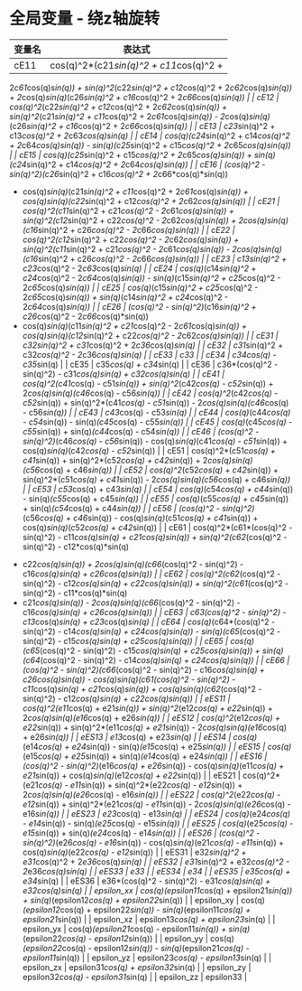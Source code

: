 # 全局变量 - 绕z轴旋转

| 变量名 | 表达式 |
| --- | --- |
| cE11 | cos(q)^2*(c21*sin(q)^2 + c11*cos(q)^2 +
  2*c61*cos(q)*sin(q)) + sin(q)^2*(c22*sin(q)^2 + c12*cos(q)^2 +
  2*c62*cos(q)*sin(q)) + 2*cos(q)*sin(q)*(c26*sin(q)^2 + c16*cos(q)^2 +
  2*c66*cos(q)*sin(q)) |
| cE12 | cos(q)^2*(c22*sin(q)^2 + c12*cos(q)^2 + 2*c62*cos(q)*sin(q)) +
  sin(q)^2*(c21*sin(q)^2 + c11*cos(q)^2 + 2*c61*cos(q)*sin(q)) -
  2*cos(q)*sin(q)*(c26*sin(q)^2 + c16*cos(q)^2 + 2*c66*cos(q)*sin(q)) |
| cE13 | c23*sin(q)^2 + c13*cos(q)^2 + 2*c63*cos(q)*sin(q) |
| cE14 | cos(q)*(c24*sin(q)^2 + c14*cos(q)^2 + 2*c64*cos(q)*sin(q)) -
  sin(q)*(c25*sin(q)^2 + c15*cos(q)^2 + 2*c65*cos(q)*sin(q)) |
| cE15 | cos(q)*(c25*sin(q)^2 + c15*cos(q)^2 + 2*c65*cos(q)*sin(q)) +
  sin(q)*(c24*sin(q)^2 + c14*cos(q)^2 + 2*c64*cos(q)*sin(q)) |
| cE16 | (cos(q)^2 - sin(q)^2)*(c26*sin(q)^2 + c16*cos(q)^2 + 2*c66*cos(q)*sin(q))
  - cos(q)*sin(q)*(c21*sin(q)^2 + c11*cos(q)^2 + 2*c61*cos(q)*sin(q)) +
  cos(q)*sin(q)*(c22*sin(q)^2 + c12*cos(q)^2 + 2*c62*cos(q)*sin(q)) |
| cE21 | cos(q)^2*(c11*sin(q)^2 + c21*cos(q)^2 - 2*c61*cos(q)*sin(q)) +
  sin(q)^2*(c12*sin(q)^2 + c22*cos(q)^2 - 2*c62*cos(q)*sin(q)) +
  2*cos(q)*sin(q)*(c16*sin(q)^2 + c26*cos(q)^2 - 2*c66*cos(q)*sin(q)) |
| cE22 | cos(q)^2*(c12*sin(q)^2 + c22*cos(q)^2 - 2*c62*cos(q)*sin(q)) +
  sin(q)^2*(c11*sin(q)^2 + c21*cos(q)^2 - 2*c61*cos(q)*sin(q)) -
  2*cos(q)*sin(q)*(c16*sin(q)^2 + c26*cos(q)^2 - 2*c66*cos(q)*sin(q)) |
| cE23 | c13*sin(q)^2 + c23*cos(q)^2 - 2*c63*cos(q)*sin(q) |
| cE24 | cos(q)*(c14*sin(q)^2 + c24*cos(q)^2 - 2*c64*cos(q)*sin(q)) -
  sin(q)*(c15*sin(q)^2 + c25*cos(q)^2 - 2*c65*cos(q)*sin(q)) |
| cE25 | cos(q)*(c15*sin(q)^2 + c25*cos(q)^2 - 2*c65*cos(q)*sin(q)) +
  sin(q)*(c14*sin(q)^2 + c24*cos(q)^2 - 2*c64*cos(q)*sin(q)) |
| cE26 | (cos(q)^2 - sin(q)^2)*(c16*sin(q)^2 + c26*cos(q)^2 - 2*c66*cos(q)*sin(q))
  - cos(q)*sin(q)*(c11*sin(q)^2 + c21*cos(q)^2 - 2*c61*cos(q)*sin(q)) +
  cos(q)*sin(q)*(c12*sin(q)^2 + c22*cos(q)^2 - 2*c62*cos(q)*sin(q)) |
| cE31 | c32*sin(q)^2 + c31*cos(q)^2 + 2*c36*cos(q)*sin(q) |
| cE32 | c31*sin(q)^2 + c32*cos(q)^2 - 2*c36*cos(q)*sin(q) |
| cE33 | c33 |
| cE34 | c34*cos(q) - c35*sin(q) |
| cE35 | c35*cos(q) + c34*sin(q) |
| cE36 | c36*(cos(q)^2 - sin(q)^2) - c31*cos(q)*sin(q) + c32*cos(q)*sin(q) |
| cE41 | cos(q)^2*(c41*cos(q) - c51*sin(q)) + sin(q)^2*(c42*cos(q) - c52*sin(q)) +
  2*cos(q)*sin(q)*(c46*cos(q) - c56*sin(q)) |
| cE42 | cos(q)^2*(c42*cos(q) - c52*sin(q)) + sin(q)^2*(c41*cos(q) - c51*sin(q)) -
  2*cos(q)*sin(q)*(c46*cos(q) - c56*sin(q)) |
| cE43 | c43*cos(q) - c53*sin(q) |
| cE44 | cos(q)*(c44*cos(q) - c54*sin(q)) - sin(q)*(c45*cos(q) - c55*sin(q)) |
| cE45 | cos(q)*(c45*cos(q) - c55*sin(q)) + sin(q)*(c44*cos(q) - c54*sin(q)) |
| cE46 | (cos(q)^2 - sin(q)^2)*(c46*cos(q) - c56*sin(q)) -
  cos(q)*sin(q)*(c41*cos(q) - c51*sin(q)) + cos(q)*sin(q)*(c42*cos(q) -
  c52*sin(q)) |
| cE51 | cos(q)^2*(c51*cos(q) + c41*sin(q)) + sin(q)^2*(c52*cos(q) + c42*sin(q)) +
  2*cos(q)*sin(q)*(c56*cos(q) + c46*sin(q)) |
| cE52 | cos(q)^2*(c52*cos(q) + c42*sin(q)) + sin(q)^2*(c51*cos(q) + c41*sin(q)) -
  2*cos(q)*sin(q)*(c56*cos(q) + c46*sin(q)) |
| cE53 | c53*cos(q) + c43*sin(q) |
| cE54 | cos(q)*(c54*cos(q) + c44*sin(q)) - sin(q)*(c55*cos(q) + c45*sin(q)) |
| cE55 | cos(q)*(c55*cos(q) + c45*sin(q)) + sin(q)*(c54*cos(q) + c44*sin(q)) |
| cE56 | (cos(q)^2 - sin(q)^2)*(c56*cos(q) + c46*sin(q)) -
  cos(q)*sin(q)*(c51*cos(q) + c41*sin(q)) + cos(q)*sin(q)*(c52*cos(q) +
  c42*sin(q)) |
| cE61 | cos(q)^2*(c61*(cos(q)^2 - sin(q)^2) - c11*cos(q)*sin(q) +
  c21*cos(q)*sin(q)) + sin(q)^2*(c62*(cos(q)^2 - sin(q)^2) - c12*cos(q)*sin(q)
  + c22*cos(q)*sin(q)) + 2*cos(q)*sin(q)*(c66*(cos(q)^2 - sin(q)^2) -
  c16*cos(q)*sin(q) + c26*cos(q)*sin(q)) |
| cE62 | cos(q)^2*(c62*(cos(q)^2 - sin(q)^2) - c12*cos(q)*sin(q) +
  c22*cos(q)*sin(q)) + sin(q)^2*(c61*(cos(q)^2 - sin(q)^2) - c11*cos(q)*sin(q)
  + c21*cos(q)*sin(q)) - 2*cos(q)*sin(q)*(c66*(cos(q)^2 - sin(q)^2) -
  c16*cos(q)*sin(q) + c26*cos(q)*sin(q)) |
| cE63 | c63*(cos(q)^2 - sin(q)^2) - c13*cos(q)*sin(q) + c23*cos(q)*sin(q) |
| cE64 | cos(q)*(c64*(cos(q)^2 - sin(q)^2) - c14*cos(q)*sin(q) +
  c24*cos(q)*sin(q)) - sin(q)*(c65*(cos(q)^2 - sin(q)^2) - c15*cos(q)*sin(q) +
  c25*cos(q)*sin(q)) |
| cE65 | cos(q)*(c65*(cos(q)^2 - sin(q)^2) - c15*cos(q)*sin(q) +
  c25*cos(q)*sin(q)) + sin(q)*(c64*(cos(q)^2 - sin(q)^2) - c14*cos(q)*sin(q) +
  c24*cos(q)*sin(q)) |
| cE66 | (cos(q)^2 - sin(q)^2)*(c66*(cos(q)^2 - sin(q)^2) - c16*cos(q)*sin(q) +
  c26*cos(q)*sin(q)) - cos(q)*sin(q)*(c61*(cos(q)^2 - sin(q)^2) -
  c11*cos(q)*sin(q) + c21*cos(q)*sin(q)) + cos(q)*sin(q)*(c62*(cos(q)^2 -
  sin(q)^2) - c12*cos(q)*sin(q) + c22*cos(q)*sin(q)) |
| eES11 | cos(q)^2*(e11*cos(q) + e21*sin(q)) + sin(q)^2*(e12*cos(q) + e22*sin(q)) +
  2*cos(q)*sin(q)*(e16*cos(q) + e26*sin(q)) |
| eES12 | cos(q)^2*(e12*cos(q) + e22*sin(q)) + sin(q)^2*(e11*cos(q) + e21*sin(q)) -
  2*cos(q)*sin(q)*(e16*cos(q) + e26*sin(q)) |
| eES13 | e13*cos(q) + e23*sin(q) |
| eES14 | cos(q)*(e14*cos(q) + e24*sin(q)) - sin(q)*(e15*cos(q) + e25*sin(q)) |
| eES15 | cos(q)*(e15*cos(q) + e25*sin(q)) + sin(q)*(e14*cos(q) + e24*sin(q)) |
| eES16 | (cos(q)^2 - sin(q)^2)*(e16*cos(q) + e26*sin(q)) -
  cos(q)*sin(q)*(e11*cos(q) + e21*sin(q)) + cos(q)*sin(q)*(e12*cos(q) +
  e22*sin(q)) |
| eES21 | cos(q)^2*(e21*cos(q) - e11*sin(q)) + sin(q)^2*(e22*cos(q) - e12*sin(q)) +
  2*cos(q)*sin(q)*(e26*cos(q) - e16*sin(q)) |
| eES22 | cos(q)^2*(e22*cos(q) - e12*sin(q)) + sin(q)^2*(e21*cos(q) - e11*sin(q)) -
  2*cos(q)*sin(q)*(e26*cos(q) - e16*sin(q)) |
| eES23 | e23*cos(q) - e13*sin(q) |
| eES24 | cos(q)*(e24*cos(q) - e14*sin(q)) - sin(q)*(e25*cos(q) - e15*sin(q)) |
| eES25 | cos(q)*(e25*cos(q) - e15*sin(q)) + sin(q)*(e24*cos(q) - e14*sin(q)) |
| eES26 | (cos(q)^2 - sin(q)^2)*(e26*cos(q) - e16*sin(q)) -
  cos(q)*sin(q)*(e21*cos(q) - e11*sin(q)) + cos(q)*sin(q)*(e22*cos(q) -
  e12*sin(q)) |
| eES31 | e32*sin(q)^2 + e31*cos(q)^2 + 2*e36*cos(q)*sin(q) |
| eES32 | e31*sin(q)^2 + e32*cos(q)^2 - 2*e36*cos(q)*sin(q) |
| eES33 | e33 |
| eES34 | e34 |
| eES35 | e35*cos(q) + e34*sin(q) |
| eES36 | e36*(cos(q)^2 - sin(q)^2) - e31*cos(q)*sin(q) + e32*cos(q)*sin(q) |
| epsilon_xx | cos(q)*(epsilon11*cos(q) + epsilon21*sin(q)) + sin(q)*(epsilon12*cos(q) +
  epsilon22*sin(q)) |
| epsilon_xy | cos(q)*(epsilon12*cos(q) + epsilon22*sin(q)) - sin(q)*(epsilon11*cos(q) +
  epsilon21*sin(q)) |
| epsilon_xz | epsilon13*cos(q) + epsilon23*sin(q) |
| epsilon_yx | cos(q)*(epsilon21*cos(q) - epsilon11*sin(q)) + sin(q)*(epsilon22*cos(q) -
  epsilon12*sin(q)) |
| epsilon_yy | cos(q)*(epsilon22*cos(q) - epsilon12*sin(q)) - sin(q)*(epsilon21*cos(q) -
  epsilon11*sin(q)) |
| epsilon_yz | epsilon23*cos(q) - epsilon13*sin(q) |
| epsilon_zx | epsilon31*cos(q) + epsilon32*sin(q) |
| epsilon_zy | epsilon32*cos(q) - epsilon31*sin(q) |
| epsilon_zz | epsilon33 |